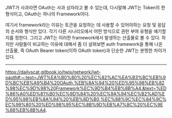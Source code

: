 JWT가 사과라면 OAuth는 사과 상자라고 볼 수 있는데, 다시말해 JWT는 Token의 한 형식이고, OAuth는 하나의 Framework이다.

여기서 framework라는 이유는
토큰을 요청하는 데 사용할 수 있어야하는 요청 및 응답의 순서와 형식만 있다.
각기 다른 시나리오에서 어떤 방식으로 권한 부여 유형을 얘기할지를 정한다.
그리고 JWT는 이러한 framework에서 발생하는 산출물로 볼 수 있다.
하지만 사람들이 비교하는 이유에 대해서 좀 더 살펴보면 auth framework을 통해 나온 산출물, 즉 OAuth Bearer token(이하 OAuth token)과 단순한 JWT는 분명한 차이가 있다.

---

https://dailyscat.gitbook.io/twis/network/jwt-oauth#:~:text=JWT%EA%B0%80%20%EC%82%AC%EA%B3%BC%EB%9D%BC%EB%A9%B4%20OAuth,%EB%8A%94%20%ED%95%98%EB%82%98%EC%9D%98%20Framework%EC%9D%B4%EB%8B%A4.&text=%ED%86%A0%ED%81%B0%EC%9D%84%20%EC%9A%94%EC%B2%AD%ED%95%98%EB%8A%94%20%EB%8D%B0,%EC%88%9C%EC%84%9C%EC%99%80%20%ED%98%95%EC%8B%9D%EB%A7%8C%20%EC%9E%88%EB%8B%A4.